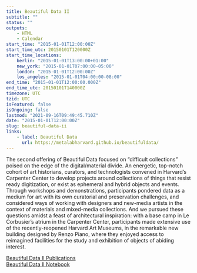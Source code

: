 ```yaml
---
title: Beautiful Data II
subtitle: ""
status: ""
outputs:
    - HTML
    - Calendar
start_time: "2015-01-01T12:00:00Z"
start_time_utc: 20150101T120000Z
start_time_locations:
    berlin: "2015-01-01T13:00:00+01:00"
    new_york: "2015-01-01T07:00:00-05:00"
    london: "2015-01-01T12:00:00Z"
    los_angeles: "2015-01-01T04:00:00-08:00"
end_time: "2015-01-01T12:00:00.000Z"
end_time_utc: 20150101T140000Z
timezone: UTC
tzid: UTC
isFeatured: false
isOngoing: false
lastmod: "2021-09-16T09:49:45.710Z"
date: "2015-01-01T12:00:00Z"
slug: beautiful-data-ii
links:
    - label: Beautiful Data
      url: https://metalabharvard.github.io/beautifuldata/
---
```

The second offering of Beautiful Data focused on “difficult collections” poised on the edge of the digital/material divide. An energetic, top-notch cohort of art historians, curators, and technologists convened in Harvard’s Carpenter Center to develop projects around collections of things that resist ready digitization, or exist as ephemeral and hybrid objects and events. Through workshops and demonstrations, participants pondered data as a medium for art with its own curatorial and preservation challenges, and considered ways of working with designers and new-media artists in the context of materials and mixed-media collections. And we pursued these questions amidst a feast of architectural inspiration: with a base camp in Le Corbusier’s atrium in the Carpenter Center, participants made extensive use of the recently-reopened Harvard Art Museums, in the remarkable new building designed by Renzo Piano, where they enjoyed access to reimagined facilities for the study and exhibition of objects of abiding interest.

[Beautiful Data II Publications](http://beautifuldata.metalab.harvard.edu/2015/)<br />
[Beautiful Data II Notebook](http://beautifuldata.metalab.harvard.edu/2015/beautiful-data-noteboook-FOR-WEB.pdf)